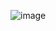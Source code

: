 ![image](https://github.com/Jhon11Flores/navigationview/assets/151757787/d407894e-d5fe-4b49-a682-2f5acb9a5314)
